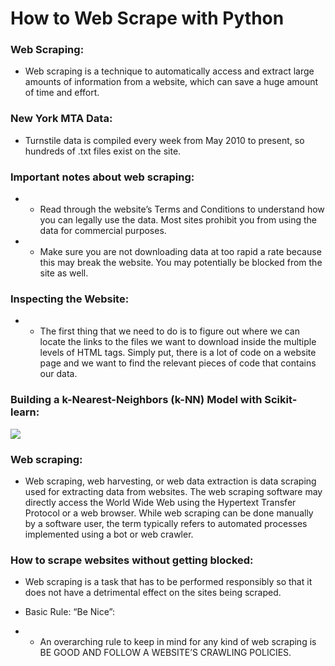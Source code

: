 # How to Web Scrape with Python

### Web Scraping:
- Web scraping is a technique to automatically access and extract large amounts of information from a website, which can save a huge amount of time and effort.

### New York MTA Data:
- Turnstile data is compiled every week from May 2010 to present, so hundreds of .txt files exist on the site.

### Important notes about web scraping:
- - Read through the website’s Terms and Conditions to understand how you can legally use the data. Most sites prohibit you from using the data for commercial purposes.
- - Make sure you are not downloading data at too rapid a rate because this may break the website. You may potentially be blocked from the site as well.

### Inspecting the Website:
- - The first thing that we need to do is to figure out where we can locate the links to the files we want to download inside the multiple levels of HTML tags. Simply put, there is a lot of code on a website page and we want to find the relevant pieces of code that contains our data.

### Building a k-Nearest-Neighbors (k-NN) Model with Scikit-learn:
![](https://miro.medium.com/max/875/1*T8Pnw0kiVbrPGnqnB2I_Zw.jpeg)

### Web scraping:
- Web scraping, web harvesting, or web data extraction is data scraping used for extracting data from websites. The web scraping software may directly access the World Wide Web using the Hypertext Transfer Protocol or a web browser. While web scraping can be done manually by a software user, the term typically refers to automated processes implemented using a bot or web crawler.

### How to scrape websites without getting blocked:
- Web scraping is a task that has to be performed responsibly so that it does not have a detrimental effect on the sites being scraped.

- Basic Rule: “Be Nice”:
- - An overarching rule to keep in mind for any kind of web scraping is
BE GOOD AND FOLLOW A WEBSITE’S CRAWLING POLICIES.